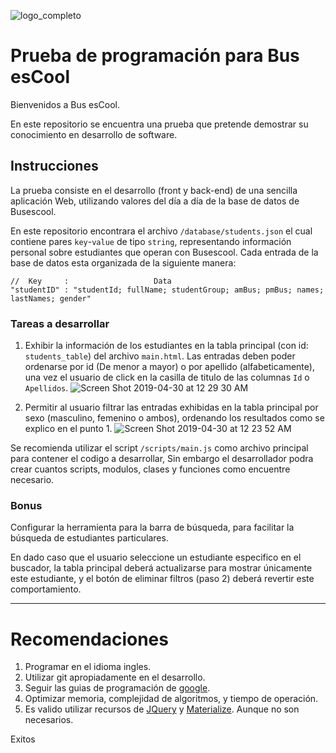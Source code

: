 ![logo_completo](https://user-images.githubusercontent.com/8356912/57099764-d4328480-6ce2-11e9-8313-c1192cdbdb35.jpg)

# Prueba de programación para Bus esCool 

Bienvenidos a Bus esCool.

En este repositorio se encuentra una prueba que pretende demostrar su conocimiento en desarrollo de software.

## Instrucciones 

La prueba consiste en el desarrollo (front y back-end) de una sencilla aplicación Web, utilizando valores del día a día de la base de datos de Busescool.

En este repositorio encontrara el archivo `/database/students.json` el cual contiene pares `key`-`value` de tipo `string`, representando información personal sobre estudiantes que operan con Busescool. Cada entrada de la base de datos esta organizada de la siguiente manera:

```
//  Key     :                   Data
"studentID" : "studentId; fullName; studentGroup; amBus; pmBus; names; lastNames; gender"  
```

### Tareas a desarrollar
1. Exhibir la información de los estudiantes en la tabla principal (con id: `students_table`) del archivo `main.html`. Las entradas deben poder ordenarse por id (De menor a mayor) o por apellido (alfabeticamente), una vez el usuario de click en la casilla de titulo de las columnas `Id` o `Apellidos`.
![Screen Shot 2019-04-30 at 12 29 30 AM](https://user-images.githubusercontent.com/8356912/56942221-0a9fb200-6adf-11e9-9dd6-c75aade952ba.png)

2. Permitir al usuario filtrar las entradas exhibidas en la tabla principal por sexo (masculino, femenino o ambos), ordenando los resultados como se explico en el punto 1.
![Screen Shot 2019-04-30 at 12 23 52 AM](https://user-images.githubusercontent.com/8356912/56942115-6ddd1480-6ade-11e9-84b9-771712524e1a.png)

Se recomienda utilizar el script `/scripts/main.js` como archivo principal para contener el codigo a desarrollar, Sin embargo el desarrollador podra crear cuantos scripts, modulos, clases y funciones como encuentre necesario.

### Bonus 
Configurar la herramienta para la barra de búsqueda, para facilitar la búsqueda de estudiantes particulares.

En dado caso que el usuario seleccione un estudiante especifico en el buscador, la tabla principal deberá actualizarse para mostrar únicamente este estudiante, y el botón de eliminar filtros (paso 2) deberá revertir este comportamiento.

---------------------

# Recomendaciones 
1. Programar en el idioma ingles.
2. Utilizar git apropiadamente en el desarrollo.
3. Seguir las guias de programación de [google](https://google.github.io/styleguide/jsguide.html).
4. Optimizar memoria, complejidad de algoritmos, y tiempo de operación.
5. Es valido utilizar recursos de [JQuery](https://jquery.com/) y [Materialize](https://materializecss.com/). Aunque no son necesarios.

Exitos